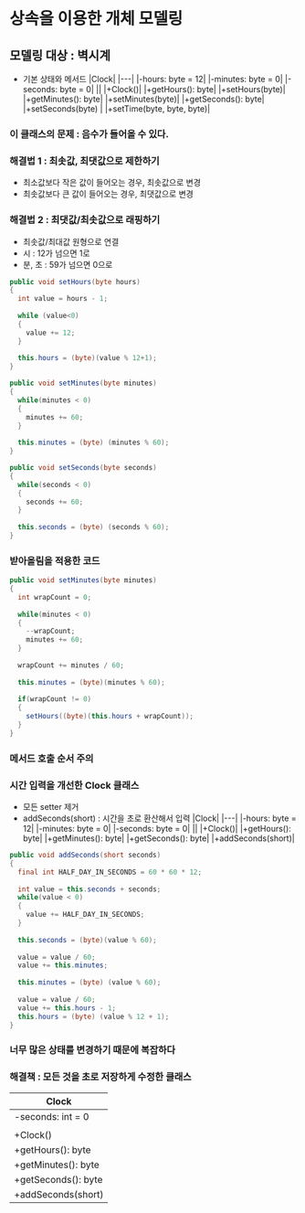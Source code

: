 # 상속을 이용한 개체 모델링

## 모델링 대상 : 벽시계
- 기본 상태와 메서드
|Clock|
|---|
|-hours: byte = 12|
|-minutes: byte = 0|
|-seconds: byte = 0|
||
|+Clock()|
|+getHours(): byte|
|+setHours(byte)|
|+getMinutes(): byte|
|+setMinutes(byte)|
|+getSeconds(): byte|
|+setSeconds(byte) |
|+setTime(byte, byte, byte)|

### 이 클래스의 문제 : 음수가 들어올 수 있다.

### 해결법 1 : 최솟값, 최댓값으로 제한하기
- 최소값보다 작은 값이 들어오는 경우, 최솟값으로 변경
- 최솟값보다 큰 값이 들어오는 경우, 최댓값으로 변경

### 해결법 2 : 최댓값/최솟값으로 래핑하기
- 최솟값/최대값 원형으로 연결
- 시 : 12가 넘으면 1로
- 분, 초 : 59가 넘으면 0으로

```java
public void setHours(byte hours)
{
  int value = hours - 1;
  
  while (value<0)
  {
    value += 12;
  }
  
  this.hours = (byte)(value % 12+1);
}

public void setMinutes(byte minutes)
{
  while(minutes < 0)
  {
    minutes += 60;
  }
  
  this.minutes = (byte) (minutes % 60);
}

public void setSeconds(byte seconds)
{
  while(seconds < 0)
  {
    seconds += 60;
  }
  
  this.seconds = (byte) (seconds % 60);
}
```

### 받아올림을 적용한 코드
```java
public void setMinutes(byte minutes)
{
  int wrapCount = 0;
  
  while(minutes < 0)
  {
    --wrapCount;
    minutes += 60;
  }
  
  wrapCount += minutes / 60;
  
  this.minutes = (byte)(minutes % 60);
  
  if(wrapCount != 0)
  {
    setHours((byte)(this.hours + wrapCount));
  }
}
```

### 메서드 호출 순서 주의

### 시간 입력을 개선한  Clock 클래스
- 모든 setter 제거
- addSeconds(short) : 시간을 초로 환산해서 입력
|Clock|
|---|
|-hours: byte = 12|
|-minutes: byte = 0|
|-seconds: byte = 0|
||
|+Clock()|
|+getHours(): byte|
|+getMinutes(): byte|
|+getSeconds(): byte|
|+addSeconds(short)|

```java
public void addSeconds(short seconds)
{
  final int HALF_DAY_IN_SECONDS = 60 * 60 * 12;
  
  int value = this.seconds + seconds;
  while(value < 0)
  {
    value += HALF_DAY_IN_SECONDS;
  }
  
  this.seconds = (byte)(value % 60);
  
  value = value / 60;
  value += this.minutes;
  
  this.minutes = (byte) (value % 60);
  
  value = value / 60;
  value += this.hours - 1;
  this.hours = (byte) (value % 12 + 1);
}
```

### 너무 많은 상태를 변경하기 때문에 복잡하다

### 해결책 : 모든 것을 초로 저장하게 수정한 클래스
|Clock|
|---|
|-seconds: int = 0|
||
|+Clock()|
|+getHours(): byte|
|+getMinutes(): byte|
|+getSeconds(): byte|
|+addSeconds(short)|
